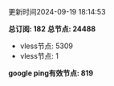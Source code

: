 更新时间2024-09-19 18:14:53

**总订阅: 182**
**总节点: 24488**
- vless节点: 5309
- vless节点: 1

**google ping有效节点: 819**
